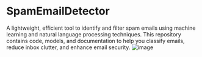 # SpamEmailDetector
A lightweight, efficient tool to identify and filter spam emails using machine learning and natural language processing techniques. This repository contains code, models, and documentation to help you classify emails, reduce inbox clutter, and enhance email security.
![image](https://github.com/user-attachments/assets/1fa795f0-a610-47a0-9c0d-e8f07702d673)
